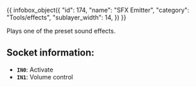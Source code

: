 {{ infobox_object({
	"id": 174,
	"name": "SFX Emitter",
	"category": "Tools/effects",
	"sublayer_width": 14,
}) }}

Plays one of the preset sound effects.

## Socket information:
- **`IN0`**: Activate
- **`IN1`**: Volume control